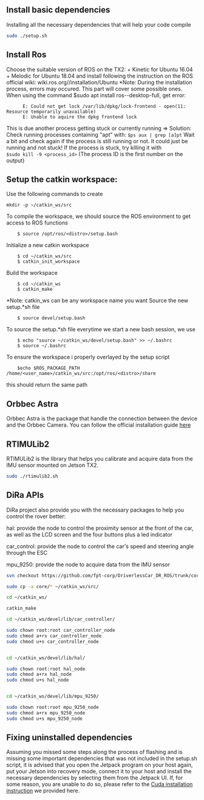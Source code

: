 ## Install basic dependencies
Installing all the necessary dependencies that will help your code compile

```bash
sudo ./setup.sh
```

## Install Ros


Choose the suitable version of ROS on the TX2: 
	+ Kinetic for Ubuntu 16.04
	+ Melodic for Ubuntu 18.04
and install following the instruction on the ROS official wiki: wiki.ros.org/<distro>/installation/Ubuntu
   *Note: During the installation process, errors may occured. This part will cover some possible ones.
	When using the command $sudo apt install ros-<distro>-desktop-full, get error:
```
	  E: Could not get lock /var/lib/dpkg/lock-frontend - open(11: Resource temporarily unavailable)
	  E: Unable to aquire the dpkg frontend lock
```
	
This is due another process getting stuck or currently running
=> Solution: 
Check running processes containing "apt" with: 
	```$ps aux | grep [a]pt```
Wait a bit and check again if the process is still running or not. 
It could just be running and not stuck!
If the process is stuck, try killing it with 		
	```$sudo kill -9 <process_id>``` 
(The process ID is the first number on the output)
## Setup the catkin workspace: 
Use the following commands to create
```
mkdir -p ~/catkin_ws/src
```
To compile the workspace, we should source the ROS environment to get access to ROS functions
```
    $ source /opt/ros/<distro>/setup.bash
```
Initialize a new catkin workspace
```
    $ cd ~/catkin_ws/src
    $ catkin_init_workspace
```
Build the workspace
```
    $ cd ~/catkin_ws
    $ catkin_make
```
*Note: catkin_ws can be any workspace name you want
Source the new setup.*sh file
```		
    $ source devel/setup.bash
```
To source the setup.*sh file everytime we start a new bash session, we use 
```
    $ echo "source ~/catkin_ws/devel/setup.bash" >> ~/.bashrc
    $ source ~/.bashrc
```	
To ensure the workspace i properly overlayed by the setup script
```		
    $echo $ROS_PACKAGE_PATH /home/<user_name>/catkin_ws/src:/opt/ros/<distro>/share
```	  
this should return the same path

## Orbbec Astra
Orbbec Astra is the package that handle the connection between the device and the Orbbec Camera. You can follow the official installation guide [here](https://github.com/orbbec/ros_astra_camera)

## RTIMULib2
RTIMULib2 is the library that helps you calibrate and acquire data from the IMU sensor mounted on Jetson TX2. 

```bash
sudo ./rtimulib2.sh
```
## DiRa APIs
DiRa project also provide you with the necessary packages to help you control the rover better:

hal: provide the node to control the proximity sensor at the front of the car, as well as the LCD screen and the four buttons plus a led indicator

car_control: provide the node to control the car's speed and steering angle through the ESC

mpu_9250: provide the node to acquire data from the IMU sensor

```bash
svn checkout https://github.com/fpt-corp/DriverlessCar_DR_ROS/trunk/core

sudo cp -a core/* ~/catkin_ws/src/

cd ~/catkin_ws/

catkin_make

cd ~/catkin_ws/devel/lib/car_controller/

sudo chown root:root car_controller_node
sudo chmod a+rx car_controller_node
sudo chmod u+s car_controller_node


cd ~/catkin_ws/devel/lib/hal/

sudo chown root:root hal_node
sudo chmod a+rx hal_node
sudo chmod u+s hal_node


cd ~/catkin_ws/devel/lib/mpu_9250/

sudo chown root:root mpu_9250_node
sudo chmod a+rx mpu_9250_node
sudo chmod u+s mpu_9250_node

```
## Fixing uninstalled dependencies
Assuming you missed some steps along the process of flashing and is missing some important dependencies that was not included in the setup.sh script, it is advised that you open the Jetpack program on your host again, put your Jetson into recovery mode, connect it to your host and install the necessary dependencies by selecting them from the Jetpack UI. If, for some reason, you are unable to do so, please refer to the [Cuda installation instruction](https://github.com/fpt-corp/DiRa/blob/master/DiRa_Software/Jetson_TX2/Document/Jetson_Setup/Cuda_Installation_on_Jetson) we provided here. 

